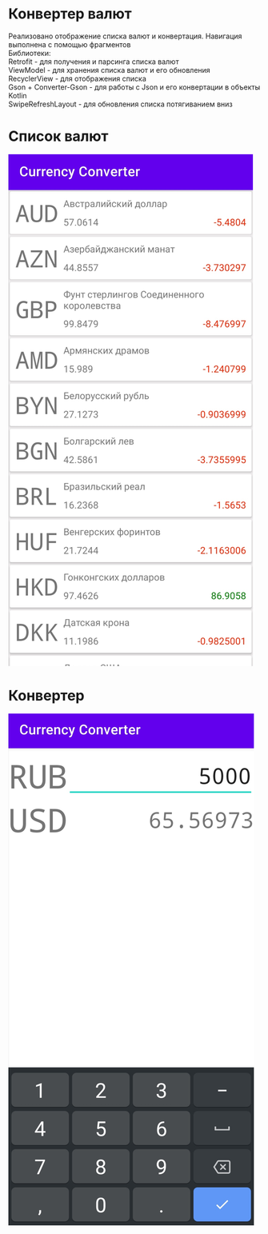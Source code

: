 # Конвертер валют
Реализовано отображение списка валют и конвертация.
Навигация выполнена с помощью фрагментов <br>
Библиотеки: <br>
Retrofit - для получения и парсинга списка валют <br>
ViewModel - для хранения списка валют и его обновления <br>
RecyclerView - для отображения списка <br>
Gson + Converter-Gson - для работы с Json и его конвертации в объекты Kotlin <br>
SwipeRefreshLayout - для обновления списка потягиванием вниз

# Список валют
![alt text](https://github.com/SollWar/CurrencyConverter/blob/master/Screenshot_20220408_013928.jpg)
# Конвертер
![alt text](https://github.com/SollWar/CurrencyConverter/blob/master/Screenshot_20220408_013920.jpg)


